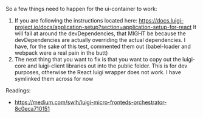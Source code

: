 So a few things need to happen for the ui-container to work:

1. If you are following the instructions located here: https://docs.luigi-project.io/docs/application-setup?section=application-setup-for-react
   It will fail at around the devDependencies, that MIGHT be because the devDependencies
   are actually overriding the actual dependencies. I have, for the sake of this test,
   commented them out (babel-loader and webpack were a real pain in the butt)
2. The next thing that you want to fix is that you want to copy out the luigi-core and
   luigi-client libraries out into the public folder. This is for dev purposes, otherwise
   the React luigi wrapper does not work. I have symlinked them across for now

Readings:
- https://medium.com/swlh/luigi-micro-fronteds-orchestrator-8c0eca710151
